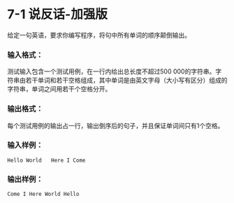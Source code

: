 # 7-1 说反话-加强版
给定一句英语，要求你编写程序，将句中所有单词的顺序颠倒输出。

### 输入格式：

测试输入包含一个测试用例，在一行内给出总长度不超过500
000的字符串。字符串由若干单词和若干空格组成，其中单词是由英文字母（大小写有区分）组成的字符串，单词之间用若干个空格分开。

### 输出格式：

每个测试用例的输出占一行，输出倒序后的句子，并且保证单词间只有1个空格。

### 输入样例：

    
    
    Hello World   Here I Come
    

### 输出样例：

    
    
    Come I Here World Hello
    

